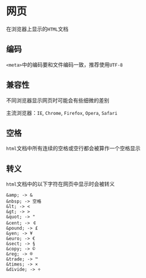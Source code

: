 # 网页

在浏览器上显示的`HTML`文档

## 编码

`<meta>`中的编码要和文件编码一致，推荐使用`UTF-8`

## 兼容性

不同浏览器显示网页时可能会有些细微的差别

主流浏览器：`IE`, `Chrome`, `Firefox`, `Opera`, `Safari`

## 空格

`html`文档中所有连续的空格或空行都会被算作一个空格显示

## 转义

`html`文档中的以下字符在网页中显示时会被转义

```
&amp; -> &
&nbsp; -> 空格
&lt; -> <
&gt; -> >
&quot; -> "
&cent; -> ￠
&pound; -> £
&yen; -> ¥
&euro; -> €
&sect; -> §
&copy; -> ©
&reg; -> ®
&trade; -> ™
&times; -> ×
&divide; -> ÷
```